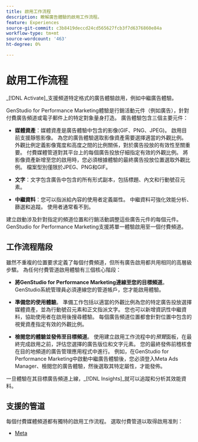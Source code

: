 ```yaml
---
title: 啟用工作流程
description: 瞭解廣告體驗的啟用工作流程。
feature: Experiences
source-git-commit: c3b8419deccd24cd565627fcb3f7d6376860e84a
workflow-type: tm+mt
source-wordcount: '463'
ht-degree: 0%

---
```


# 啟用工作流程

_[!DNL Activate]_支援頻道特定格式的廣告體驗啟用，例如中繼廣告體驗。

GenStudio for Performance Marketing體驗是行銷活動元件（例如廣告），針對付費廣告頻道或電子郵件上的特定對象量身打造。 廣告體驗包含三個主要元件：

* **媒體資產**：媒體資產是廣告體驗中包含的影像(GIF、PNG、JPEG)。 啟用目前支援靜態影像。
為您的廣告體驗選取影像資產需要選擇適當的外觀比例。 外觀比例定義影像寬度和高度之間的比例關係，對於廣告投放的有效性至關重要。 付費媒體管道對其平台上的每個廣告投放仔細指定有效的外觀比例。 將影像資產新增至您的啟用時，您必須根據體驗的最終廣告投放位置選取外觀比例。 檔案型別僅限於JPEG、PNG和GIF。

* **文字**：文字包含廣告中包含的所有形式副本，包括標題、內文和行動號召元素。

* **中繼資料**：您可以指派給內容的使用者定義屬性。 中繼資料可強化效能分析、篩選和追蹤。 使用者通常看不到。

建立啟動涉及針對指定的頻道位置和行銷活動調整這些廣告元件的每個元件。 GenStudio for Performance Marketing支援將單一體驗啟用至一個付費頻道。

## 工作流程階段

雖然不重複的位置要求定義了每個付費頻道，但所有廣告啟用都共用相同的高層級步驟。 為任何付費管道啟用體驗有三個核心階段：

* **將GenStudio for Performance Marketing連線至您的目標頻道**。 GenStudio系統管理員必須連線您的管道帳戶，您才能啟用體驗。

* **準備您的使用體驗**。 準備工作包括以適當的外觀比例為您的特定廣告投放選擇媒體資產，並為行動號召元素和正文指派文字。 您也可以新增資訊性中繼資料，協助使用者在啟用後搜尋體驗。 每個廣告頻道位置都會針對位置中包含的視覺資產指定有效的外觀比例。

* **檢閱您的體驗並發佈至目標頻道**。  使用建立啟用工作流程中的&#x200B;_預覽_&#x200B;面板，在最終完成啟用之前，評估您選擇的廣告版位和文字元素。 您的最終發佈前稽核會在目的地頻道的廣告管理應用程式中進行。 例如，在GenStudio for Performance Marketing中啟動中繼廣告體驗後，您必須登入Meta Ads Manager、檢閱您的廣告體驗，然後選取其特定屬性，才能發佈。

一旦體驗在其目標廣告頻道上線，_[!DNL Insights]_就可以追蹤和分析其效能資料。

## 支援的管道

每個付費媒體頻道都有獨特的啟用工作流程。 選取付費管道以取得啟用准則：

* [Meta](activate-meta-ad.md)
